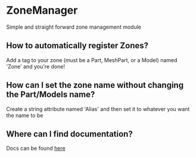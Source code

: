 # ZoneManager
Simple and straight forward zone management module

## How to automatically register Zones?
Add a tag to your zone (must be a Part, MeshPart, or a Model) named 'Zone' and you're done!

## How can I set the zone name without changing the Part/Models name?
Create a string attribute named 'Alias' and then set it to whatever you want the name to be

## Where can I find documentation?
Docs can be found [here](https://re-sync-dev.github.io/ZoneManager/api/ZoneManager)
